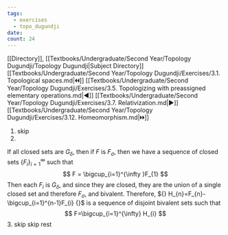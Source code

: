 ```yaml
---
tags:
  - exercises
  - topo_dugundji
date: 
count: 24
---
```

[[Directory]], [[Textbooks/Undergraduate/Second Year/Topology Dugundji/Topology Dugundji|Subject Directory]]
[[Textbooks/Undergraduate/Second Year/Topology Dugundji/Exercises/3.1. Topological spaces.md|🞀🞀]] [[Textbooks/Undergraduate/Second Year/Topology Dugundji/Exercises/3.5. Topologizing with preassigned elementary operations.md|◀]] [[Textbooks/Undergraduate/Second Year/Topology Dugundji/Exercises/3.7. Relativization.md|▶]] [[Textbooks/Undergraduate/Second Year/Topology Dugundji/Exercises/3.12. Homeomorphism.md|🞂🞂]]
1. skip
2. 
If all closed sets are ${} G_{\delta} {}$, then if ${} F {}$ is ${} F_{\sigma} {}$, then we have a sequence of closed sets ${} \{ F_{i} \}_{i=1}^{\infty}  {}$ such that
$$
F = \bigcup_{i=1}^{\infty }F_{1} 
$$
Then each ${} F_{i}$ is $G_{\delta}$, and since they are closed, they are the union of a single closed set and therefore $F_{\sigma}$, and bivalent. Therefore, ${} H_{n}=F_{n}-\bigcup_{i=1}^{n-1}F_{i}  {}$ is a sequence of disjoint bivalent sets such that 
$$
F=\bigcup_{i=1}^{\infty} H_{i}
$$
3.  skip
skip rest